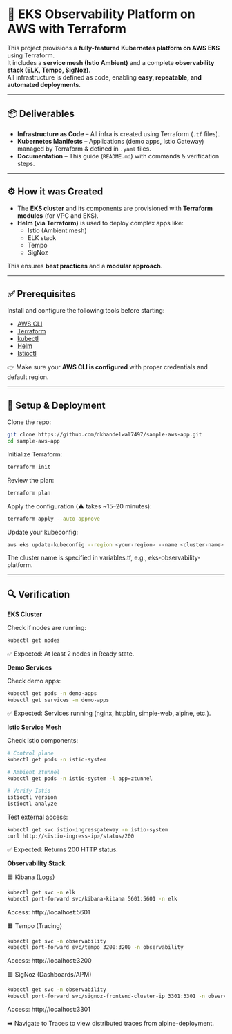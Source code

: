 # 🚀 EKS Observability Platform on AWS with Terraform

This project provisions a **fully-featured Kubernetes platform on AWS EKS** using Terraform.  
It includes a **service mesh (Istio Ambient)** and a complete **observability stack (ELK, Tempo, SigNoz)**.  
All infrastructure is defined as code, enabling **easy, repeatable, and automated deployments**.

---

## 📦 Deliverables

- **Infrastructure as Code** – All infra is created using Terraform (`.tf` files).  
- **Kubernetes Manifests** – Applications (demo apps, Istio Gateway) managed by Terraform & defined in `.yaml` files.  
- **Documentation** – This guide (`README.md`) with commands & verification steps.  

---

## ⚙️ How it was Created

- The **EKS cluster** and its components are provisioned with **Terraform modules** (for VPC and EKS).  
- **Helm (via Terraform)** is used to deploy complex apps like:
  - Istio (Ambient mesh)
  - ELK stack
  - Tempo
  - SigNoz  

This ensures **best practices** and a **modular approach**.

---

## ✅ Prerequisites

Install and configure the following tools before starting:

- [AWS CLI](https://docs.aws.amazon.com/cli/)
- [Terraform](https://developer.hashicorp.com/terraform/downloads)
- [kubectl](https://kubernetes.io/docs/tasks/tools/)
- [Helm](https://helm.sh/docs/intro/install/)
- [Istioctl](https://istio.io/latest/docs/setup/getting-started/#download)

👉 Make sure your **AWS CLI is configured** with proper credentials and default region.

---

## 🚀 Setup & Deployment

Clone the repo:

```bash
git clone https://github.com/dkhandelwal7497/sample-aws-app.git
cd sample-aws-app
```

Initialize Terraform:

```bash
terraform init
```

Review the plan:

```bash
terraform plan
```

Apply the configuration (⚠️ takes ~15–20 minutes):

```bash
terraform apply --auto-approve
```

Update your kubeconfig:

```bash
aws eks update-kubeconfig --region <your-region> --name <cluster-name>
```
The cluster name is specified in variables.tf, e.g., eks-observability-platform.

---

## 🔍 Verification

**EKS Cluster**

Check if nodes are running:

```bash
kubectl get nodes
```
✅ Expected: At least 2 nodes in Ready state.

**Demo Services**

Check demo apps:

```bash
kubectl get pods -n demo-apps
kubectl get services -n demo-apps
```
✅ Expected: Services running (nginx, httpbin, simple-web, alpine, etc.).

**Istio Service Mesh**

Check Istio components:

```bash
# Control plane
kubectl get pods -n istio-system

# Ambient ztunnel
kubectl get pods -n istio-system -l app=ztunnel

# Verify Istio
istioctl version
istioctl analyze
```

Test external access:

```bash
kubectl get svc istio-ingressgateway -n istio-system
curl http://<istio-ingress-ip>/status/200
```
✅ Expected: Returns 200 HTTP status.

**Observability Stack**

🟦 Kibana (Logs)

```bash
kubectl get svc -n elk
kubectl port-forward svc/kibana-kibana 5601:5601 -n elk
```
Access: http://localhost:5601

🟧 Tempo (Tracing)

```bash
kubectl get svc -n observability
kubectl port-forward svc/tempo 3200:3200 -n observability
```
Access: http://localhost:3200

🟩 SigNoz (Dashboards/APM)

```bash
kubectl get svc -n observability
kubectl port-forward svc/signoz-frontend-cluster-ip 3301:3301 -n observability
```
Access: http://localhost:3301

➡️ Navigate to Traces to view distributed traces from alpine-deployment.

